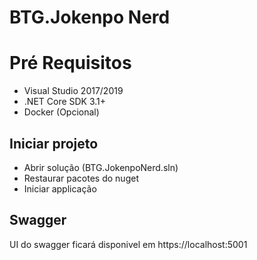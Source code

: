 # BTG.Jokenpo Nerd

# Pré Requisitos

* Visual Studio 2017/2019
* .NET Core SDK 3.1+
* Docker (Opcional)

## Iniciar projeto

* Abrir solução (BTG.JokenpoNerd.sln)
* Restaurar pacotes do nuget
* Iniciar applicação

## Swagger
UI do swagger ficará disponivel em https://localhost:5001